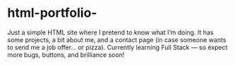 # html-portfolio-
Just a simple HTML site where I pretend to know what I’m doing. It has some projects, a bit about me, and a contact page (in case someone wants to send me a job offer... or pizza). Currently learning Full Stack — so expect more bugs, buttons, and brilliance soon!
